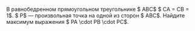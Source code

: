 В равнобедренном прямоугольном треугольнике $ ABC$ $ CA = CB = 1$. $ P$ — произвольная точка на одной из сторон $ ABC$. Найдите максимум выражения $ PA \cdot PB \cdot PC$.